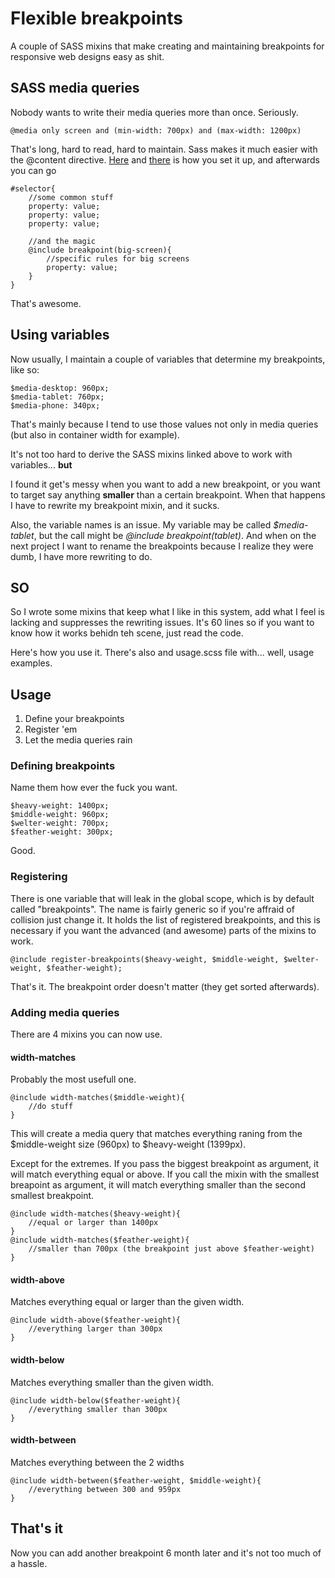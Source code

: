 # Flexible breakpoints

A couple of SASS mixins that make creating and maintaining breakpoints for responsive web designs 
easy as shit.

## SASS media queries

Nobody wants to write their media queries more than once. Seriously.

```
@media only screen and (min-width: 700px) and (max-width: 1200px)
```

That's long, hard to read, hard to maintain. Sass makes it much easier with the @content directive.
[Here](http://thesassway.com/intermediate/responsive-web-design-in-sass-using-media-queries-in-sass-32)
and [there](http://css-tricks.com/media-queries-sass-3-2-and-codekit/) is how you set it up, and 
afterwards you can go 

```
#selector{
	//some common stuff
	property: value;
	property: value;
	property: value;
	
	//and the magic
	@include breakpoint(big-screen){
		//specific rules for big screens
		property: value;
	}
}
```

That's awesome.

## Using variables

Now usually, I maintain a couple of variables that determine my breakpoints, like so:

```
$media-desktop: 960px;
$media-tablet: 760px;
$media-phone: 340px;
```

That's mainly because I tend to use those values not only in media queries (but also in container width
for example).

It's not too hard to derive the SASS mixins linked above to work with variables... **but**

I found it get's messy when you want to add a new breakpoint, or you want to target say 
anything **smaller** than a certain breakpoint. When that happens I have to rewrite my breakpoint 
mixin, and it sucks.

Also, the variable names is an issue. My variable may be called *$media-tablet*, but the call
might be *@include breakpoint(tablet)*. And when on the next project I want to rename the breakpoints
because I realize they were dumb, I have more rewriting to do.

## SO

So I wrote some mixins that keep what I like in this system, add what I feel is lacking and suppresses
the rewriting issues. It's 60 lines so if you want to know how it works behidn teh scene, just read the code.

Here's how you use it. There's also and usage.scss file with... well, usage examples.

## Usage

1. Define your breakpoints
2. Register 'em
3. Let the media queries rain

### Defining breakpoints

Name them how ever the fuck you want.

```
$heavy-weight: 1400px;
$middle-weight: 960px;
$welter-weight: 700px;
$feather-weight: 300px;
```

Good.

### Registering

There is one variable that will leak in the global scope, which is by default called "breakpoints".
The name is fairly generic so if you're affraid of collision just change it. It holds the list
of registered breakpoints, and this is necessary if you want the advanced (and awesome) parts of the
mixins to work.

```
@include register-breakpoints($heavy-weight, $middle-weight, $welter-weight, $feather-weight);
```

That's it. The breakpoint order doesn't matter (they get sorted afterwards).

### Adding media queries

There are 4 mixins you can now use.

#### width-matches

Probably the most usefull one.

```
@include width-matches($middle-weight){
	//do stuff
}
```

This will create a media query that matches everything raning from the $middle-weight 
size (960px) to $heavy-weight (1399px).

Except for the extremes. If you pass the biggest breakpoint as argument, it will match everything
equal or above. If you call the mixin with the smallest breapoint as argument, it will match
everything smaller than the second smallest breakpoint.

```
@include width-matches($heavy-weight){
	//equal or larger than 1400px
}
@include width-matches($feather-weight){
	//smaller than 700px (the breakpoint just above $feather-weight)
}
```

#### width-above

Matches everything equal or larger than the given width.

```
@include width-above($feather-weight){
	//everything larger than 300px
}
```

#### width-below

Matches everything smaller than the given width.

```
@include width-below($feather-weight){
	//everything smaller than 300px
}
```

#### width-between

Matches everything between the 2 widths

```
@include width-between($feather-weight, $middle-weight){
	//everything between 300 and 959px
}
```

## That's it

Now you can add another breakpoint 6 month later and it's not too much of a hassle.

